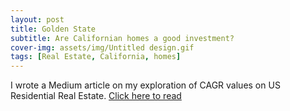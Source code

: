 ```yaml
---
layout: post
title: Golden State 
subtitle: Are Californian homes a good investment?
cover-img: assets/img/Untitled design.gif
tags: [Real Estate, California, homes]
---
```


I wrote a Medium article on my exploration of CAGR values on US Residential Real Estate. [Click here to read](https://medium.com/@dan_49078/golden-state-are-californian-homes-a-good-investment-84af9d5cdec2?sk=4865e7e1ef6365e3ceab9f1e48045fca)

